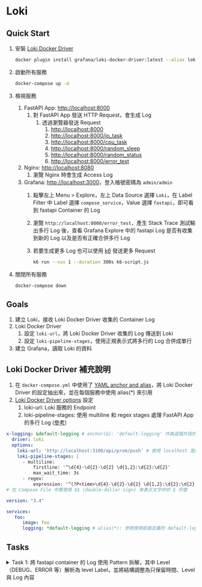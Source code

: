 # Loki

## Quick Start

1. 安裝 [Loki Docker Driver](https://grafana.com/docs/loki/latest/clients/docker-driver/)

    ```bash
    docker plugin install grafana/loki-docker-driver:latest --alias loki --grant-all-permissions
    ```

2. 啟動所有服務

    ```bash
    docker-compose up -d
    ```

3. 檢視服務
   1. FastAPI App: [http://localhost:8000](http://localhost:8000)
      1. 對 FastAPI App 發送 HTTP Request，會生成 Log
         1. 透過瀏覽器發送 Request
            1. [http://localhost:8000](http://localhost:8000)
            2. [http://localhost:8000/io_task](http://localhost:8000/io_task)
            3. [http://localhost:8000/cpu_task](http://localhost:8000/cpu_task)
            4. [http://localhost:8000/random_sleep](http://localhost:8000/random_sleep)
            5. [http://localhost:8000/random_status](http://localhost:8000/random_status)
            6. [http://localhost:8000/error_test](http://localhost:8000/error_test)
   2. Nginx: [http://localhost:8080](http://localhost:8080)
      1. 瀏覽 Nginx 時會生成 Access Log
   3. Grafana: [http://localhost:3000](http://localhost:3000)，登入帳號密碼為 `admin/admin`
      1. 點擊左上 Menu > Explore，左上 Data Source 選擇 `Loki`，在 Label Filter 中 Label 選擇 `compose_service`，Value 選擇 `fastapi`，即可看到 fastapi Container 的 Log
      2. 瀏覽 `http://localhost:8000/error_test`，產生 Stack Trace 測試輸出多行 Log 後，查看 Grafana Explore 中的 fastapi Log 是否有收集到新的 Log 以及是否有正確合併多行 Log
      3. 若要生成更多 Log 也可以使用 [k6](https://k6.io/) 發送更多 Request

            ```bash
            k6 run --vus 1 --duration 300s k6-script.js
            ```
      
4. 關閉所有服務

    ```bash
    docker-compose down
    ```

## Goals

1. 建立 Loki，接收 Loki Docker Driver 收集的 Container Log
2. Loki Docker Driver
   1. 設定 `loki-url`，將 Loki Docker Driver 收集的 Log 傳送到 Loki
   2. 設定 `loki-pipeline-stages`，使用正規表示式將多行的 Log 合併成單行
3. 建立 Grafana，讀取 Loki 的資料

## Loki Docker Driver 補充說明

1. 在 `docker-compose.yml` 中使用了 [YAML anchor and alias](https://support.atlassian.com/bitbucket-cloud/docs/yaml-anchors/)，將 Loki Docker Driver 的設定抽出來，並在每個服務中使用 alias(*) 來引用
2. [Loki Docker Driver options](https://grafana.com/docs/loki/latest/clients/docker-driver/configuration/) 設定
   1. loki-url: Loki 服務的 Endpoint
   2. loki-pipeline-stages: 使用 multiline 和 regex stages 處理 FastAPI App 的多行 Log ([參考](https://grafana.com/docs/loki/latest/send-data/promtail/stages/multiline/))

```yaml
x-logging: &default-logging # anchor(&): 'default-logging' 作為這個片段的名稱
  driver: loki
  options:
    loki-url: 'http://localhost:3100/api/prom/push' # 使用 localhost 是因為 Logging Driver 不是 Container，所以不能使用 Container Name
    loki-pipeline-stages: |
      - multiline:
          firstline: '^\d{4}-\d{2}-\d{2} \d{1,2}:\d{2}:\d{2}'
          max_wait_time: 3s
      - regex:
          expression: '^(?P<time>\d{4}-\d{2}-\d{2} \d{1,2}:\d{2}:\d{2},d{3}) (?P<message>(?s:.*))$$'
# 在 Compose File 中需使用 $$ (double-dollar sign) 來表示文字中的 $ 符號

version: "3.4"

services:
   foo:
      image: foo
      logging: *default-logging # alias(*): 參照使用前面定義的 default-logging 片段
```

## Tasks

<details><summary>Task 1: 將 fastapi container 的 Log 使用 Pattern 拆解，其中 Level（DEBUG、ERROR 等）解析為 level Label，並將結構調整為只保留時間、Level 與 Log 內容</summary>

1. `{compose_service="fastapi"} | pattern "<date> <timestamp> <level> [<logger>] [<location>:<line>] - <message>" | line_format "{{.date}} {{.timestamp}} {{.level}}\t{{.message}}"`

</details>
